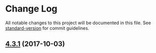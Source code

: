 # Change Log

All notable changes to this project will be documented in this file. See [standard-version](https://github.com/conventional-changelog/standard-version) for commit guidelines.

<a name="4.3.1"></a>
## [4.3.1](https://github.com/instructure/instructure-icons/compare/v4.3.0...v4.3.1) (2017-10-03)
